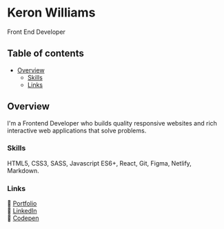 # Keron Williams

Front End Developer

## Table of contents

- [Overview](#overview)
  - [Skills](#skills)
  - [Links](#links)

## Overview

I'm a Frontend Developer who builds quality responsive websites and rich interactive web applications that solve problems.

### Skills

HTML5, CSS3, SASS, Javascript ES6+, React, Git, Figma, Netlify, Markdown.

### Links

🔗 [Portfolio](https://ikeronx.github.io/portfolio-v2/)<br>
🔗 [LinkedIn](https://www.linkedin.com/in/keron-williams/)<br>
🔗 [Codepen](https://codepen.io/ikeronx)
